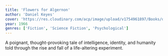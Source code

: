 ```yaml
---
title: 'Flowers for Algernon'
author: 'Daniel Keyes'
cover: 'https://res.cloudinary.com/acp/image/upload/v1754961897/Books/d3e90cf2-2e30-4e53-9110-b2ff0684f838.png'
year: 1966
genres: ['Fiction', 'Science Fiction', 'Psychological']
---
```


A poignant, thought-provoking tale of intelligence, identity, and humanity told through the rise and fall of a life-altering experiment.
